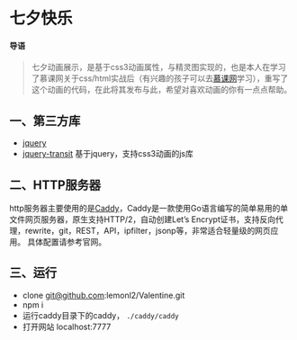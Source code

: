 # 七夕快乐

#### 导语

> 七夕动画展示，是基于css3动画属性，与精灵图实现的，也是本人在学习了慕课网关于css/html实战后（有兴趣的孩子可以去[慕课网](http://www.imooc.com/learn/453)学习），重写了这个动画的代码，在此将其发布与此，希望对喜欢动画的你有一点点帮助。

## 一、第三方库
* [jquery](https://github.com/jquery/jquery)
* [jquery-transit](https://github.com/rstacruz/jquery.transit) 基于jquery，支持css3动画的js库

## 二、HTTP服务器
http服务器主要使用的是[Caddy](https://caddyserver.com/)，Caddy是一款使用Go语言编写的简单易用的单文件网页服务器，原生支持HTTP/2，自动创建Let’s Encrypt证书，支持反向代理，rewrite，git，REST，API，ipfilter，jsonp等，非常适合轻量级的网页应用。
具体配置请参考官网。

## 三、运行
* clone git@github.com:lemonl2/Valentine.git
* npm i
* 运行caddy目录下的caddy， ``./caddy/caddy``
* 打开网站 localhost:7777
